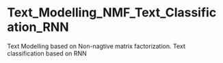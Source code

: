 # Text_Modelling_NMF_Text_Classification_RNN
Text Modelling based on Non-nagtive matrix factorization.
Text classification based on RNN
